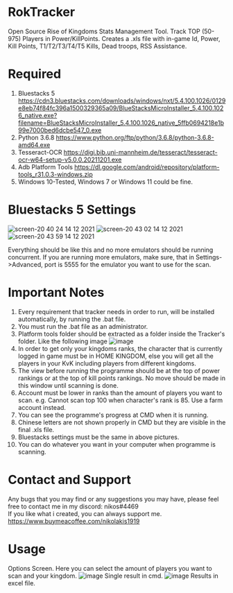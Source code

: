 # RokTracker
Open Source Rise of Kingdoms Stats Management Tool. Track TOP (50-975) Players in Power/KillPoints. Creates a .xls file with in-game Id, Power, Kill Points, T1/T2/T3/T4/T5 Kills, Dead troops, RSS Assistance.

# Required
1. Bluestacks 5
https://cdn3.bluestacks.com/downloads/windows/nxt/5.4.100.1026/0129e8eb74f84fc396a1500329365a09/BlueStacksMicroInstaller_5.4.100.1026_native.exe?filename=BlueStacksMicroInstaller_5.4.100.1026_native_5ffb0694218e1b99e7000bed6dcbe547_0.exe
2. Python 3.6.8 https://www.python.org/ftp/python/3.6.8/python-3.6.8-amd64.exe
3. Tesseract-OCR https://digi.bib.uni-mannheim.de/tesseract/tesseract-ocr-w64-setup-v5.0.0.20211201.exe
4. Adb Platform Tools https://dl.google.com/android/repository/platform-tools_r31.0.3-windows.zip
5. Windows 10-Tested, Windows 7 or Windows 11 could be fine.

# Bluestacks 5 Settings
![screen-20 40 24 14 12 2021](https://user-images.githubusercontent.com/96141261/146060069-d0c138e6-a083-4add-96a3-9b3d41f27420.png)
![screen-20 43 02 14 12 2021](https://user-images.githubusercontent.com/96141261/146060189-acc8cba8-5f06-4f1d-8cfe-d9aaf03344b8.png)
![screen-20 43 59 14 12 2021](https://user-images.githubusercontent.com/96141261/146060299-01dc3881-44a3-4a5f-97f8-b220bdda52d5.png)

Everything should be like this and no more emulators should be running concurrent. If you are running more emulators, make sure, that in Settings->Advanced, port is 5555 for the emulator you want to use for the scan.

# Important Notes
1. Every requirement that tracker needs in order to run, will be installed automatically, by running the .bat file.
2. You must run the .bat file as an administrator.
3. Platform tools folder should be extracted as a folder inside the Tracker's folder. Like the following image
![image](https://user-images.githubusercontent.com/96141261/146061510-8c39bc59-f8d2-4644-b005-3ce43d29a6cb.png)
4. In order to get only your kingdoms ranks, the character that is currently logged in game must be in HOME KINGDOM, else you will get all the players in your KvK including players from different kingdoms.
5. The view before running the programme should be at the top of power rankings or at the top of kill points rankings. No move should be made in this window until scanning is done.
6. Account must be lower in ranks than the amount of players you want to scan. e.g. Cannot scan top 100 when character's rank is 85. Use a farm account instead.
7. You can see the programme's progress at CMD when it is running.
8. Chinese letters are not shown properly in CMD but they are visible in the final .xls file.
9. Bluestacks settings must be the same in above pictures.
10. You can do whatever you want in your computer when programme is scanning.

# Contact and Support
Any bugs that you may find or any suggestions you may have, please feel free to contact me in my discord: nikos#4469\
If you like what i created, you can always support me. https://www.buymeacoffee.com/nikolakis1919

# Usage
Options Screen. Here you can select the amount of players you want to scan and your kingdom. 
![image](https://user-images.githubusercontent.com/96141261/146093510-da993c83-221f-4310-8d69-2d920b7ea66b.png)
Single result in cmd.
![image](https://user-images.githubusercontent.com/96141261/146094135-9b869feb-722b-43cb-8623-f2cbfc7d0052.png)
Results in excel file.



